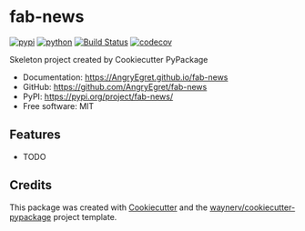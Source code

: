 # fab-news


[![pypi](https://img.shields.io/pypi/v/fab-news.svg)](https://pypi.org/project/fab-news/)
[![python](https://img.shields.io/pypi/pyversions/fab-news.svg)](https://pypi.org/project/fab-news/)
[![Build Status](https://github.com/AngryEgret/fab-news/actions/workflows/dev.yml/badge.svg)](https://github.com/AngryEgret/fab-news/actions/workflows/dev.yml)
[![codecov](https://codecov.io/gh/AngryEgret/fab-news/branch/main/graphs/badge.svg)](https://codecov.io/github/AngryEgret/fab-news)



Skeleton project created by Cookiecutter PyPackage


* Documentation: <https://AngryEgret.github.io/fab-news>
* GitHub: <https://github.com/AngryEgret/fab-news>
* PyPI: <https://pypi.org/project/fab-news/>
* Free software: MIT


## Features

* TODO

## Credits

This package was created with [Cookiecutter](https://github.com/audreyr/cookiecutter) and the [waynerv/cookiecutter-pypackage](https://github.com/waynerv/cookiecutter-pypackage) project template.
